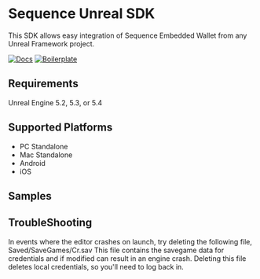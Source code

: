 # Sequence Unreal SDK

This SDK allows easy integration of Sequence Embedded Wallet from any Unreal Framework project.

[![Docs](https://img.shields.io/badge/Documentation-7334f8)](https://docs.sequence.xyz/sdk/unreal/introduction)
[![Boilerplate](https://img.shields.io/badge/Get%20started%20using%20our%20Boilerplate%20Project-7334f8)](https://docs.sequence.xyz/sdk/unreal/introduction)

## Requirements

Unreal Engine 5.2, 5.3, or 5.4

## Supported Platforms

- PC Standalone
- Mac Standalone
- Android
- iOS

## Samples



## TroubleShooting

In events where the editor crashes on launch, try deleting the following file, Saved/SaveGames/Cr.sav
This file contains the savegame data for credentials and if modified can result in an engine crash.
Deleting this file deletes local credentials, so you'll need to log back in.
